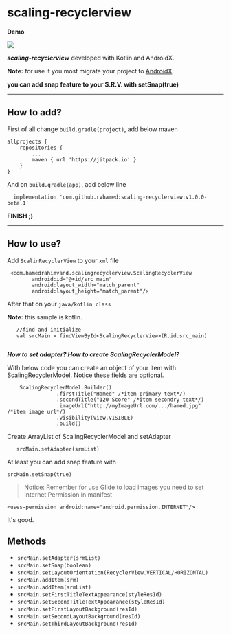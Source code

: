# scaling-recyclerview


__Demo__


![](20181203_182931.gif)


***scaling-recyclerview*** developed with Kotlin and AndroidX. 

__Note:__ for use it you most migrate your project to [AndroidX](https://developer.android.com/jetpack/androidx/migrate).

__you can add snap feature to your S.R.V. with setSnap(true)__


---

## How to add?

First of all change ```build.gradle(project)```, add below maven
```
allprojects {
    repositories {
        ...
        maven { url 'https://jitpack.io' }
    }
}
```
And on ```build.gradle(app)```, add below line
```
  implementation 'com.github.rvhamed:scaling-recyclerview:v1.0.0-beta.1'
```
__FINISH ;)__

---

## How to use?

Add ```ScalinRecyclerView``` to your ```xml``` file
```
 <com.hamedrahimvand.scalingrecyclerview.ScalingRecyclerView
        android:id="@+id/src_main"
        android:layout_width="match_parent"
        android:layout_height="match_parent"/>

```

After that on your ```java/kotlin class``` 

__Note:__ this sample is kotlin.

```
   //find and initialize
   val srcMain = findViewById<ScalingRecyclerView>(R.id.src_main)
        
```
___How to set adapter? How to create ScalingRecyclerModel?___

With below code you can create an object of your item with ScalingRecyclerModel. Notice these fields are optional.
```
    ScalingRecyclerModel.Builder()
                .firstTitle("Hamed" /*item primary text*/)  
                .secondTitle("120 Score" /*item secondry text*/)
                .imageUrl("http://myImageUrl.com/.../hamed.jpg"  /*item image url*/) 
                .visibility(View.VISIBLE)
                .build()

```
Create ArrayList of ScalingRecyclerModel and setAdapter

```
   srcMain.setAdapter(srmList)

```
At least  you can add snap feature with
```
srcMain.setSnap(true)
```
> Notice: Remember for use Glide to load images you need to set Internet Permission in manifest
```
<uses-permission android:name="android.permission.INTERNET"/>

```
It's good. 


## Methods

- ```srcMain.setAdapter(srmList)```
- ```srcMain.setSnap(boolean)```
- ```srcMain.setLayoutOrientation(RecyclerView.VERTICAL/HORIZONTAL)```
- ```srcMain.addItem(srm)```
- ```srcMain.addItem(srmList)```
- ```srcMain.setFirstTitleTextAppearance(styleResId)```
- ```srcMain.setSecondTitleTextAppearance(styleResId)```
- ```srcMain.setFirstLayoutBackground(resId)```
- ```srcMain.setSecondLayoutBackground(resId)```
- ```srcMain.setThirdLayoutBackground(resId)```




        
